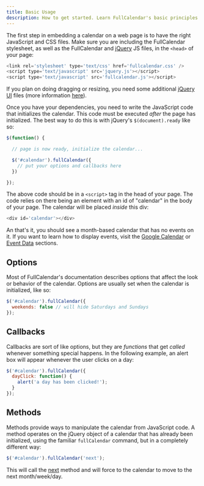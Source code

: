 ```yaml
---
title: Basic Usage
description: How to get started. Learn FullCalendar's basic principles.
---
```


The first step in embedding a calendar on a web page is to have the right JavaScript and CSS files.
Make sure you are including the FullCalendar stylesheet, as well as the FullCalendar and
[jQuery](https://jquery.com/) JS files, in the `<head>` of your page:

```js
<link rel='stylesheet' type='text/css' href='fullcalendar.css' />
<script type='text/javascript' src='jquery.js'></script>
<script type='text/javascript' src='fullcalendar.js'></script>
```

If you plan on doing dragging or resizing, you need some additional [jQuery UI](https://jqueryui.com/download) files (more information [here](jquery-ui-dnd)).

Once you have your dependencies, you need to write the JavaScript code that initializes the calendar.
This code must be executed *after* the page has initialized. The best way to do this is with jQuery's
`$(document).ready` like so:

```js
$(function() {

  // page is now ready, initialize the calendar...

  $('#calendar').fullCalendar({
    // put your options and callbacks here
  })

});
```

The above code should be in a `<script>` tag in the head of your page. The code
relies on there being an element with an id of "calendar" in the body of your page.
The calendar will be placed *inside* this div:

```js
<div id='calendar'></div>
```

An that's it, you should see a month-based calendar that has no events on it. If you want to learn how to display events, visit the [Google Calendar](google-calendar) or [Event Data](event-data) sections.


## Options

Most of FullCalendar's documentation describes options that affect the look or behavior of the calendar. Options are usually set when the calendar is initialized, like so:

```js
$('#calendar').fullCalendar({
  weekends: false // will hide Saturdays and Sundays
});
```

## Callbacks

Callbacks are sort of like options, but they are *functions* that get *called* whenever something special happens. In the following example, an alert box will appear whenever the user clicks on a day:

```js
$('#calendar').fullCalendar({
  dayClick: function() {
    alert('a day has been clicked!');
  }
});
```

## Methods

Methods provide ways to manipulate the calendar from JavaScript code. A method operates on the jQuery object of a calendar that has already been initialized, using the familiar `fullCalendar` command, but in a completely different way:

```js
$('#calendar').fullCalendar('next');
```

This will call the [next](next) method and will force to the calendar to move to the next month/week/day.
